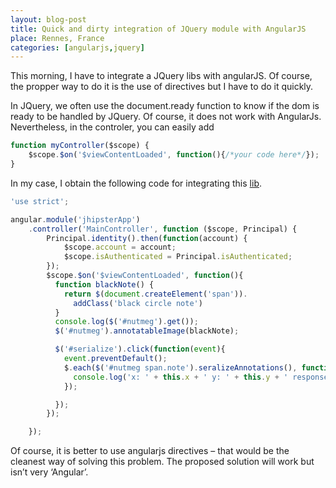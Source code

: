 ```yaml
---
layout: blog-post
title: Quick and dirty integration of JQuery module with AngularJS
place: Rennes, France
categories: [angularjs,jquery]
---
```

This morning, I have to integrate a JQuery libs with angularJS. Of course, the propper way to do it is the use of directives but I have to do it quickly.

<!--more-->

In JQuery, we often use the document.ready function to know if the dom is ready to be handled by JQuery. Of course, it does not work with AngularJs. Nevertheless, in the controler, you can easily add

```js
function myController($scope) {
    $scope.$on('$viewContentLoaded', function(){/*your code here*/});
}
```

In my case, I obtain the following code for integrating this [lib](http://zurb.com/playground/javascript-annotation-plugin).

```js
'use strict';

angular.module('jhipsterApp')
    .controller('MainController', function ($scope, Principal) {
        Principal.identity().then(function(account) {
            $scope.account = account;
            $scope.isAuthenticated = Principal.isAuthenticated;
        });
        $scope.$on('$viewContentLoaded', function(){
          function blackNote() {
            return $(document.createElement('span')).
              addClass('black circle note')
          }
          console.log($('#nutmeg').get());
          $('#nutmeg').annotatableImage(blackNote);

          $('#serialize').click(function(event){
            event.preventDefault();
            $.each($('#nutmeg span.note').seralizeAnnotations(), function(){
              console.log('x: ' + this.x + ' y: ' + this.y + ' response_time: ' + this.response_time + 'ms');
            });

          });
        });

    });

```

Of course, it is better to use angularjs directives – that would be the cleanest way of solving this problem. The proposed solution   will work but isn’t very ‘Angular’.
